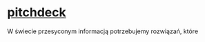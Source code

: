 # [pitchdeck](http://pitchdeck.cameramonit.com)


W świecie przesyconym informacją potrzebujemy rozwiązań, które 
